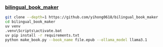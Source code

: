 ### [bilingual_book_maker](https://github.com/yihong0618/bilingual_book_maker)

```sh
git clone --depth=1 https://github.com/yihong0618/bilingual_book_maker
cd bilingual_book_maker
uv venv
.venv\Scripts\activate.bat
uv pip install -r requirements.txt
python make_book.py --book_name file.epub --ollama_model llama3.1
```